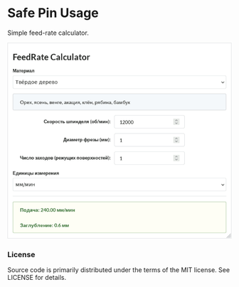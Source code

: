 # Safe Pin Usage

Simple feed-rate calculator.

![Feed-rate calculator](images/feedrate-calculator.png "Feed-rate Calculator")

### License

Source code is primarily distributed under the terms of the MIT license. See LICENSE for details.
